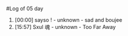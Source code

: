 #Log of 05 day

1. [00:00] sayso ! - unknown - sad and boujee
1. [15:57] Sxul 魂 - unknown - Too Far Away
